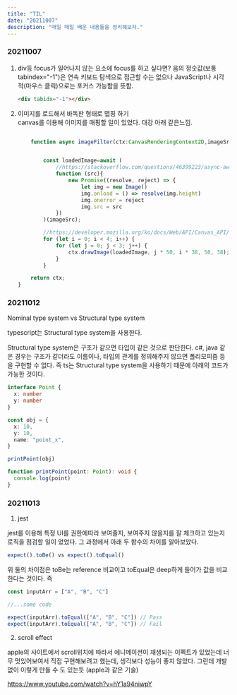 ```yaml
---
title: "TIL"
date: "20211007"
description: "매일 매일 배운 내용들을 정리해보자."
---
```


### 20211007

1.  div등 focus가 일어나지 않는 요소에 focus를 하고 싶다면?
    음의 정숫값(보통 tabindex="-1")은 연속 키보드 탐색으로 접근할 수는 없으나 JavaScript나 시각적(마우스 클릭)으로는 포커스 가능함을 뜻함.
    ```html
    <div tabidx="-1"></div>
    ```
2.  이미지를 로드해서 바독판 형태로 맵핑 하기  
    canvas를 이용해 이미지를 매핑할 일이 있었다.
    대강 아래 같은느낌.

    ```ts

        function async imageFilter(ctx:CanvasRenderingContext2D,imageSrc:string):Promise<CanvasRenderingContext2D>{


            const loadedImage=await (
                //https://stackoverflow.com/questions/46399223/async-await-in-image-loading
                function (src){
                    new Promise((resolve, reject) => {
                        let img = new Image()
                        img.onload = () => resolve(img.height)
                        img.onerror = reject
                        img.src = src
                })
            )(imageSrc);

            //https://developer.mozilla.org/ko/docs/Web/API/Canvas_API/Tutorial/Using_images
            for (let i = 0; i < 4; i++) {
                for (let j = 0; j < 3; j++) {
                    ctx.drawImage(loadedImage, j * 50, i * 38, 50, 38);
                }
            }

        return ctx;
    }
    ```

### 20211012

Nominal type system vs Structural type system

typescript는 Structural type system을 사용한다.

Structural type system은 구조가 같으면 타입이 같은 것으로 판단한다.
c#, java 같은 경우는 구조가 같더라도 이름이나, 타입의 관계를 정의해주지 않으면 폴리모피즘 등을 구현할 수 없다.
즉 ts는 Structural type system을 사용하기 때문에 아래의 코드가 가능한 것이다.

```ts
interface Point {
  x: number
  y: number
}

const obj = {
  x: 10,
  y: 10,
  name: "point_x",
}

printPoint(obj)

function printPoint(point: Point): void {
  console.log(point)
}
```

### 20211013

1. jest

jest를 이용해 특정 UI를 권한에따라 보여줄지, 보여주지 않을지를 잘 체크하고 있는지 로직을 점검할 일이 었었다.
그 과정에서 아래 두 함수의 차이를 알아보았다.

```ts
expect().toBe() vs expect().toEqual()
```

위 둘의 차이점은 toBe는 reference 비교이고 toEqual은 deep하게 들어가 값을 비교한다는 것이다.
즉

```ts
const inputArr = ["A", "B", "C"]

//...some code

expect(inputArr).toEqual(["A", "B", "C"]) // Pass
expect(inputArr).toEqual(["A", "B", "C"]) // Fail
```

2. scroll effect

apple의 사이트에서 scroll위치에 따라서 에니메이션이 재생되는 이펙트가 있었는데 너무 멋있어보여서 직접 구현해보려고 했는데, 생각보다 성능이 좋지 않았다.
그런데 개발 없이 이렇게 만들 수 도 있는듯 (apple과 같은 기술)

https://www.youtube.com/watch?v=hY1a94niwpY
